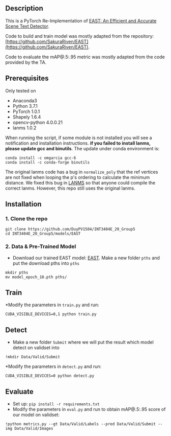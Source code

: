 ## Description
This is a PyTorch Re-Implementation of [EAST: An Efficient and Accurate Scene Text Detector](http://openaccess.thecvf.com/content_cvpr_2017/papers/Zhou_EAST_An_Efficient_CVPR_2017_paper.pdf).

Code to build and train model was mostly adapted from the repository: [https://github.com/SakuraRiven/EAST](https://github.com/SakuraRiven/EAST).

Code to evaluate the mAP@.5:.95 metric was mostly adapted from the code provided by the TA. 
## Prerequisites
Only tested on
* Anaconda3
* Python 3.7.1
* PyTorch 1.0.1
* Shapely 1.6.4 
* opencv-python 4.0.0.21
* lanms 1.0.2

When running the script, if some module is not installed you will see a notification and installation instructions. __if you failed to install lanms, please update gcc and binutils__. The update under conda environment is:

    conda install -c omgarcia gcc-6
    conda install -c conda-forge binutils

The original lanms code has a bug in ```normalize_poly``` that the ref vertices are not fixed when looping the p's ordering to calculate the minimum distance. We fixed this bug in [LANMS](https://github.com/SakuraRiven/LANMS) so that anyone could compile the correct lanms. However, this repo still uses the original lanms.

## Installation
### 1. Clone the repo

```
git clone https://github.com/DuyPV1504/INT3404E_20_Group5
cd INT3404E_20_Group5/models/EAST
```

### 2. Data & Pre-Trained Model
* Download our trained EAST model: [EAST](https://drive.google.com/file/d/1Ew2hB2mT4VdWr6Iywa4dYLE02H4wNhlz/view?usp=drive_link). Make a new folder ```pths``` and put the download pths into ```pths```
  
```
mkdir pths
mv model_epoch_10.pth pths/
```
## Train
*Modify the parameters in ```train.py``` and run:
```
CUDA_VISIBLE_DEVICES=0,1 python train.py
```
## Detect
* Make a new folder ```Submit``` where we will put the result which model detect on validset into
```
!mkdir Data/Valid/Submit
```
*Modify the parameters in ```detect.py``` and run:
```
CUDA_VISIBLE_DEVICES=0 python detect.py
```
## Evaluate
* Set up:
``
    pip install -r requirements.txt
``
* Modify the parameters in ```eval.py``` and run to obtain mAP@.5:.95 score of our model on validset:
```
!python metrics.py --gt Data/Valid/Labels --pred Data/Valid/Submit --img Data/Valid/Images
```
